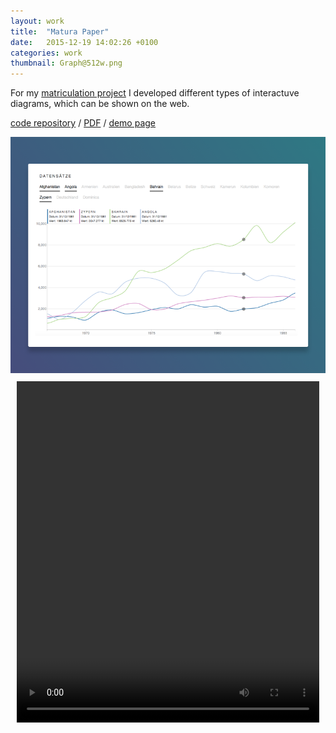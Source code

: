 ```yaml
---
layout: work
title:  "Matura Paper"
date:   2015-12-19 14:02:26 +0100
categories: work
thumbnail: Graph@512w.png
---
```


For my [matriculation project](https://github.com/mmathys/Matura-Paper) I
developed different types of interactuve diagrams, which can be shown on the
web.

[code repository](https://github.com/mmathys/Matura-Paper) /
[PDF](https://mmathys.github.io/maturapaper.pdf) /
[demo page](https://maturademo.github.io/)

<div class="centerboth image-container">
  <img class="postimg" src="/images/Graph@1000w.png" data-action="zoom">
</div>


<div class="centerboth" style="padding:10px">
  <video style="max-width: 100%;" width="700" height="546" autoplay loop>
    <source src="/videos/demo.mp4" type="video/mp4" />
  </video>
</div>
